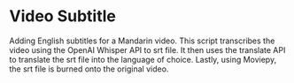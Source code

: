 # Video Subtitle
Adding English subtitles for a Mandarin video.
This script transcribes the video using the OpenAI Whisper API to srt file. It then uses the translate API to translate the srt file into the language of choice.
Lastly, using Moviepy, the srt file is burned onto the original video. 
